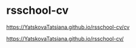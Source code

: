 # rsschool-cv
https://YatskovaTatsiana.github.io/rsschool-cv/cv

https://YatskovaTatsiana.github.io/rsschool-cv/
